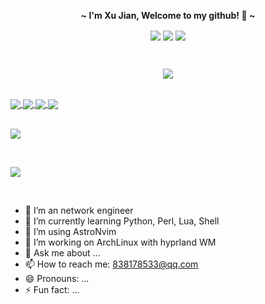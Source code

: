 <p align="center">
  <b> ~ I'm Xu Jian, Welcome to my github! 👋 ~ </b>
</p>

<p align="center">
<img align="center" src="https://img.shields.io/static/v1?label=Program&message=Python&color=blue"/>
<img align="center" src="https://img.shields.io/static/v1?label=Program&message=Perl&color=teal"/>
<img align="center" src="https://visitor-badge.glitch.me/badge?page_id=xu8533.xu8533&left_color=green&right_color=red" />
</p>

<br>

<p align="center">
  <img src="https://github-readme-stats.vercel.app/api?username=xu8533&show_icons=true&theme=radical" />
</p>

<br>

<a href="https://github.com/xu8533/dotfiles">
  <img align="center" src="https://github-readme-stats.vercel.app/api/pin/?username=xu8533&repo=dotfiles&show_owner=true" />
</a>
<a href="https://github.com/xu8533/ssg2srx">
  <img align="center" src="https://github-readme-stats.vercel.app/api/pin/?username=xu8533&repo=ssg2srx&show_owner=true" />
</a>
<a href="https://github.com/xu8533/srx2ssg">
  <img align="center" src="https://github-readme-stats.vercel.app/api/pin/?username=xu8533&repo=srx2ssg&show_owner=true" />
</a>
<a href="https://github.com/xu8533/hillstone2srx">
  <img align="center" src="https://github-readme-stats.vercel.app/api/pin/?username=xu8533&repo=hillstone2srx&show_owner=true" />
</a>

<br>
<br>

<p align="left">
  <img src="https://github-readme-stats.vercel.app/api/top-langs/?username=xu8533&hide=glsl,lua&&layout=compact" />
</p>

<br>

![](https://activity-graph.herokuapp.com/graph?username=xu8533&theme=github)

<br>

- 🔭 I’m an network engineer
- 🌱 I’m currently learning Python, Perl, Lua, Shell
- 👯 I’m using AstroNvim
- 🤔 I’m working on ArchLinux with hyprland WM
- 💬 Ask me about ...
- 📫 How to reach me: 838178533@qq.com
- 😄 Pronouns: ...
- ⚡ Fun fact: ...

